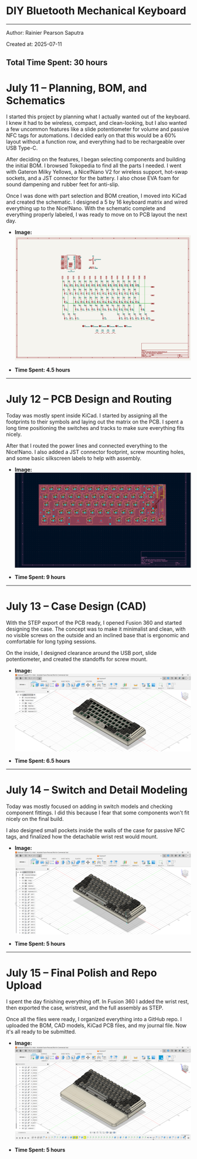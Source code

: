 # DIY Bluetooth Mechanical Keyboard
---
Author: Rainier Pearson Saputra

Created at: 2025-07-11

**Total Time Spent: 30 hours**
---

# July 11 – Planning, BOM, and Schematics

I started this project by planning what I actually wanted out of the keyboard. I knew it had to be wireless, compact, and clean-looking, but I also wanted a few uncommon features like a slide potentiometer for volume and passive NFC tags for automations. I decided early on that this would be a 60% layout without a function row, and everything had to be rechargeable over USB Type-C.

After deciding on the features, I began selecting components and building the initial BOM. I browsed Tokopedia to find all the parts I needed. I went with Gateron Milky Yellows, a Nice!Nano V2 for wireless support, hot-swap sockets, and a JST connector for the battery. I also chose EVA foam for sound dampening and rubber feet for anti-slip.

Once I was done with part selection and BOM creation, I moved into KiCad and created the schematic. I designed a 5 by 16 keyboard matrix and wired everything up to the Nice!Nano. With the schematic complete and everything properly labeled, I was ready to move on to PCB layout the next day.

* **Image:** ![Schematics](images/Schematics.png)

* **Time Spent: 4.5 hours**

---

# July 12 – PCB Design and Routing

Today was mostly spent inside KiCad. I started by assigning all the footprints to their symbols and laying out the matrix on the PCB. I spent a long time positioning the switches and tracks to make sure everything fits nicely.

After that I routed the power lines and connected everything to the Nice!Nano. I also added a JST connector footprint, screw mounting holes, and some basic silkscreen labels to help with assembly.

* **Image:** ![PCB Design](images/PCB.png)

* **Time Spent: 9 hours**

---

# July 13 – Case Design (CAD)

With the STEP export of the PCB ready, I opened Fusion 360 and started designing the case. The concept was to make it minimalist and clean, with no visible screws on the outside and an inclined base that is ergonomic and comfortable for long typing sessions. 

On the inside, I designed clearance around the USB port, slide potentiometer, and created the standoffs for screw mount.

* **Image:** ![Case Design](images/journal/July%2013%202025_Case.png)

* **Time Spent: 6.5 hours**

---

# July 14 – Switch and Detail Modeling

Today was mostly focused on adding in switch models and checking component fittings. I did this because I fear that some components won't fit nicely on the final build.

I also designed small pockets inside the walls of the case for passive NFC tags, and finalized how the detachable wrist rest would mount.

* **Image:** ![Component Fitting](images/journal/July%2014%202025_Switch.png)

* **Time Spent: 5 hours**

---

# July 15 – Final Polish and Repo Upload

I spent the day finishing everything off. In Fusion 360 I added the wrist rest, then exported the case, wristrest, and the full assembly as STEP. 

Once all the files were ready, I organized everything into a GitHub repo. I uploaded the BOM, CAD models, KiCad PCB files, and my journal file. Now it's all ready to be submitted.

* **Image:** ![Final Polish](images/journal/July%2015%202025_Final.png)

* **Time Spent: 5 hours**
